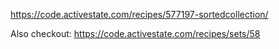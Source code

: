 https://code.activestate.com/recipes/577197-sortedcollection/

Also checkout: https://code.activestate.com/recipes/sets/58
